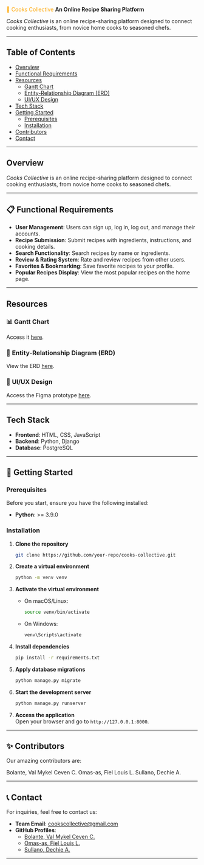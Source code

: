 <span style="color: orange;">🍳 Cooks Collective</span>
**An Online Recipe Sharing Platform**

*Cooks Collective* is an online recipe-sharing platform designed to connect cooking enthusiasts, from novice home cooks to seasoned chefs.

---

## **Table of Contents**
- [Overview](#overview)
- [Functional Requirements](#functional-requirements)
- [Resources](#resources)
  - [Gantt Chart](#gantt-chart)
  - [Entity-Relationship Diagram (ERD)](#entity-relationship-diagram-erd)
  - [UI/UX Design](#uiux-design)
- [Tech Stack](#tech-stack)
- [Getting Started](#getting-started)
  - [Prerequisites](#prerequisites)
  - [Installation](#installation)
- [Contributors](#contributors)
- [Contact](#contact)

---

## **Overview**
*Cooks Collective* is an online recipe-sharing platform designed to connect cooking enthusiasts, from novice home cooks to seasoned chefs.

---

## 📋 **Functional Requirements**
- **User Management**: Users can sign up, log in, log out, and manage their accounts.
- **Recipe Submission**: Submit recipes with ingredients, instructions, and cooking details.
- **Search Functionality**: Search recipes by name or ingredients.
- **Review & Rating System**: Rate and review recipes from other users.
- **Favorites & Bookmarking**: Save favorite recipes to your profile.
- **Popular Recipes Display**: View the most popular recipes on the home page.

---

## **Resources**

### 📊 **Gantt Chart**
Access it [here](https://docs.google.com/spreadsheets/d/1b1wzarpbqBHiPhtYcHZBJfGKpjhJ1iyIiyJ1AtwXjX0/edit?usp=sharing).

### 📐 **Entity-Relationship Diagram (ERD)**
View the ERD [here](https://online.visual-paradigm.com/share.jsp?id=323735393236332d3131).

### 🎨 **UI/UX Design**
Access the Figma prototype [here](https://www.figma.com/design/xnHAttOxHgNQuuTlTIxOtG/CooksCollective?node-id=0-1&t=4LLQvR8jBZZn4ZHl-1).

---

## **Tech Stack**
- **Frontend**: HTML, CSS, JavaScript  
- **Backend**: Python, Django  
- **Database**: PostgreSQL  

---

## 🚀 **Getting Started**

### **Prerequisites**
Before you start, ensure you have the following installed:
- **Python**: >= 3.9.0

### **Installation**

1. **Clone the repository**  
   ```bash
   git clone https://github.com/your-repo/cooks-collective.git
   ```

2. **Create a virtual environment**  
   ```bash
   python -m venv venv
   ```

3. **Activate the virtual environment**  
   - On macOS/Linux:  
     ```bash
     source venv/bin/activate
     ```  
   - On Windows:  
     ```bash
     venv\Scripts\activate
     ```

4. **Install dependencies**  
   ```bash
   pip install -r requirements.txt
   ```

5. **Apply database migrations**  
   ```bash
   python manage.py migrate
   ```

6. **Start the development server**  
   ```bash
   python manage.py runserver
   ```

7. **Access the application**  
   Open your browser and go to `http://127.0.0.1:8000`.

---

## ✨ **Contributors**
Our amazing contributors are:

Bolante, Val Mykel Ceven C.	Omas-as, Fiel Louis L.	Sullano, Dechie A.
  

---

## 📞 **Contact**
For inquiries, feel free to contact us:  
- **Team Email**: cookscollective@gmail.com  
- **GitHub Profiles**:  
  - [Bolante, Val Mykel Ceven C.](#)  
  - [Omas-as, Fiel Louis L.](#)  
  - [Sullano, Dechie A.](#)

---
